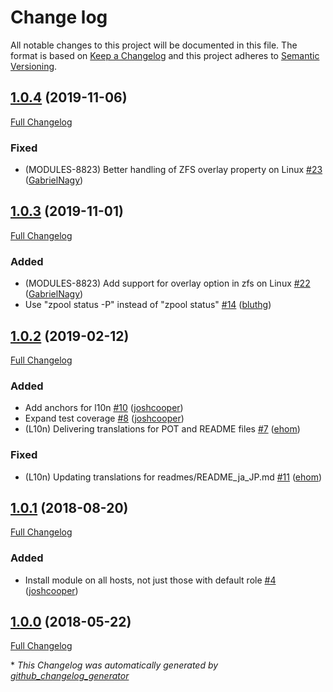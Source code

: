 # Change log

All notable changes to this project will be documented in this file. The format is based on [Keep a Changelog](http://keepachangelog.com/en/1.0.0/) and this project adheres to [Semantic Versioning](http://semver.org).

## [1.0.4](https://github.com/puppetlabs/puppetlabs-zfs_core/tree/1.0.4) (2019-11-06)

[Full Changelog](https://github.com/puppetlabs/puppetlabs-zfs_core/compare/1.0.3...1.0.4)

### Fixed

- \(MODULES-8823\) Better handling of ZFS overlay property on Linux [\#23](https://github.com/puppetlabs/puppetlabs-zfs_core/pull/23) ([GabrielNagy](https://github.com/GabrielNagy))

## [1.0.3](https://github.com/puppetlabs/puppetlabs-zfs_core/tree/1.0.3) (2019-11-01)

[Full Changelog](https://github.com/puppetlabs/puppetlabs-zfs_core/compare/1.0.2...1.0.3)

### Added

- \(MODULES-8823\) Add support for overlay option in zfs on Linux [\#22](https://github.com/puppetlabs/puppetlabs-zfs_core/pull/22) ([GabrielNagy](https://github.com/GabrielNagy))
- Use "zpool status -P" instead of "zpool status" [\#14](https://github.com/puppetlabs/puppetlabs-zfs_core/pull/14) ([bluthg](https://github.com/bluthg))

## [1.0.2](https://github.com/puppetlabs/puppetlabs-zfs_core/tree/1.0.2) (2019-02-12)

[Full Changelog](https://github.com/puppetlabs/puppetlabs-zfs_core/compare/1.0.1...1.0.2)

### Added

- Add anchors for l10n [\#10](https://github.com/puppetlabs/puppetlabs-zfs_core/pull/10) ([joshcooper](https://github.com/joshcooper))
- Expand test coverage [\#8](https://github.com/puppetlabs/puppetlabs-zfs_core/pull/8) ([joshcooper](https://github.com/joshcooper))
-  \(L10n\) Delivering translations for POT and README files [\#7](https://github.com/puppetlabs/puppetlabs-zfs_core/pull/7) ([ehom](https://github.com/ehom))

### Fixed

- \(L10n\) Updating translations for readmes/README\_ja\_JP.md [\#11](https://github.com/puppetlabs/puppetlabs-zfs_core/pull/11) ([ehom](https://github.com/ehom))

## [1.0.1](https://github.com/puppetlabs/puppetlabs-zfs_core/tree/1.0.1) (2018-08-20)

[Full Changelog](https://github.com/puppetlabs/puppetlabs-zfs_core/compare/1.0.0...1.0.1)

### Added

- Install module on all hosts, not just those with default role [\#4](https://github.com/puppetlabs/puppetlabs-zfs_core/pull/4) ([joshcooper](https://github.com/joshcooper))

## [1.0.0](https://github.com/puppetlabs/puppetlabs-zfs_core/tree/1.0.0) (2018-05-22)

[Full Changelog](https://github.com/puppetlabs/puppetlabs-zfs_core/compare/576d12b67e6d531b15315329d7a98f4c3549e2dc...1.0.0)



\* *This Changelog was automatically generated by [github_changelog_generator](https://github.com/skywinder/Github-Changelog-Generator)*
